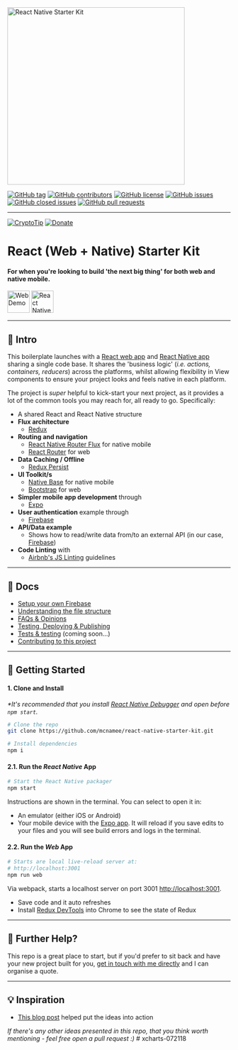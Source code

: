 <img src="/docs/rnsk-logo.jpg" alt="React Native Starter Kit" width="400" />

[![GitHub tag](https://img.shields.io/github/tag/mcnamee/react-native-starter-kit.svg?style=flat-square)](https://github.com/mcnamee/react-native-starter-kit/tags)
[![GitHub contributors](https://img.shields.io/github/contributors/mcnamee/react-native-starter-kit.svg?style=flat-square)](https://github.com/mcnamee/react-native-starter-kit/contributors)
[![GitHub license](https://img.shields.io/badge/license-MIT-blue.svg?style=flat-square)](https://raw.githubusercontent.com/mcnamee/react-native-starter-kit/master/LICENSE)
[![GitHub issues](https://img.shields.io/github/issues/mcnamee/react-native-starter-kit.svg?style=flat-square)](https://github.com/mcnamee/react-native-starter-kit/issues)
[![GitHub closed issues](https://img.shields.io/github/issues-closed/mcnamee/react-native-starter-kit.svg?style=flat-square)](https://github.com/mcnamee/react-native-starter-kit/issues-closed)
[![GitHub pull requests](https://img.shields.io/github/issues-pr/mcnamee/react-native-starter-kit.svg?style=flat-square)](https://github.com/mcnamee/react-native-starter-kit/issues-pr)

---

[![CryptoTip](https://img.shields.io/badge/Donate%20with-CryptoTip-blue.svg?style=flat&colorB=007bff)](https://cryptotip.it/p/mcnamee)  [![Donate](https://img.shields.io/badge/Donate-PayPal-green.svg)](https://www.paypal.com/cgi-bin/webscr?cmd=_s-xclick&hosted_button_id=U7CE3LJYX859E)

# React (Web + Native) Starter Kit

#### For when you're looking to build 'the next big thing' for both web and native mobile.

<a href="http://react-boilerplate.mcnam.ee/"><img src="/docs/web-demo.jpg" alt="Web Demo" height="50" /></a>
<a href="https://expo.io/@mcnamee/react-native-starter-kit"><img src="/docs/expo-demo.jpg" alt="React Native Expo Demo" height="50" /></a>

---

## 👋 Intro

This boilerplate launches with a [React web app](https://reactjs.org/) and [React Native app](https://facebook.github.io/react-native/) sharing a single code base. It shares the 'business logic' (_i.e. actions, containers, reducers_) across the platforms, whilst allowing flexibility in View components to ensure your project looks and feels native in each platform.

The project is _super_ helpful to kick-start your next project, as it provides a lot of the common tools you may reach for, all ready to go. Specifically:

- A shared React and React Native structure
- __Flux architecture__
    - [Redux](https://redux.js.org/docs/introduction/)
- __Routing and navigation__
    - [React Native Router Flux](https://github.com/aksonov/react-native-router-flux) for native mobile
    - [React Router](https://github.com/ReactTraining/react-router) for web
- __Data Caching / Offline__
    - [Redux Persist](https://github.com/rt2zz/redux-persist)
- __UI Toolkit/s__
    - [Native Base](https://nativebase.io/) for native mobile
    - [Bootstrap](https://getbootstrap.com/) for web
- __Simpler mobile app development__ through
    - [Expo](https://expo.io/)
- __User authentication__ example through
    - [Firebase](https://firebase.google.com/)
- __API/Data example__
    - Shows how to read/write data from/to an external API (in our case, [Firebase](https://firebase.google.com/))
- __Code Linting__ with
    - [Airbnb's JS Linting](https://github.com/airbnb/javascript) guidelines

---

## 📖 Docs

- [Setup your own Firebase](/docs/firebase.md)
- [Understanding the file structure](/docs/file-structure.md)
- [FAQs & Opinions](/docs/faqs.md)
- [Testing, Deploying & Publishing](/docs/publishing.md)
- [Tests & testing](/docs/testing.md) (coming soon...)
- [Contributing to this project](/docs/contributing.md)

---

## 🚀 Getting Started

#### 1. Clone and Install

_*It's recommended that you install [React Native Debugger](https://github.com/jhen0409/react-native-debugger/releases) and open before `npm start`._

```bash
# Clone the repo
git clone https://github.com/mcnamee/react-native-starter-kit.git

# Install dependencies
npm i
```

#### 2.1. Run the _React Native_ App

```bash
# Start the React Native packager
npm start
```

Instructions are shown in the terminal. You can select to open it in:

- An emulator (either iOS or Android)
- Your mobile device with the [Expo app](https://expo.io/). It will reload if you save edits to your files and you will see build errors and logs in the terminal.

#### 2.2. Run the _Web_ App

```bash
# Starts are local live-reload server at:
# http://localhost:3001
npm run web
```

Via webpack, starts a localhost server on port 3001 [http://localhost:3001](http://localhost:3001).

- Save code and it auto refreshes
- Install [Redux DevTools](https://chrome.google.com/webstore/detail/redux-devtools/lmhkpmbekcpmknklioeibfkpmmfibljd?hl=en) into Chrome to see the state of Redux

---

## 👊 Further Help?

This repo is a great place to start, but if you'd prefer to sit back and have your new project built for you, [get in touch with me directly](https://mcnam.ee) and I can organise a quote.

---

## 💡 Inspiration

- [This blog post](http://jkaufman.io/react-web-native-codesharing/) helped put the ideas into action

_If there's any other ideas presented in this repo, that you think worth mentioning - feel free open a pull request :)_
#   x c h a r t s - 0 7 2 1 1 8  
 